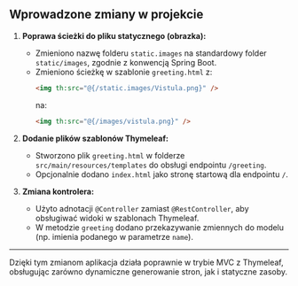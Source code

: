 ## Wprowadzone zmiany w projekcie

1. **Poprawa ścieżki do pliku statycznego (obrazka):**
    - Zmieniono nazwę folderu `static.images` na standardowy folder `static/images`, zgodnie z konwencją Spring Boot.
    - Zmieniono ścieżkę w szablonie `greeting.html` z:
      ```html
      <img th:src="@{/static.images/Vistula.png}" />
      ```
      na:
      ```html
      <img th:src="@{/images/vistula.png}" />
      ```

2. **Dodanie plików szablonów Thymeleaf:**
    - Stworzono plik `greeting.html` w folderze `src/main/resources/templates` do obsługi endpointu `/greeting`.
    - Opcjonalnie dodano `index.html` jako stronę startową dla endpointu `/`.

3. **Zmiana kontrolera:**
    - Użyto adnotacji `@Controller` zamiast `@RestController`, aby obsługiwać widoki w szablonach Thymeleaf.
    - W metodzie `greeting` dodano przekazywanie zmiennych do modelu (np. imienia podanego w parametrze `name`).
---

Dzięki tym zmianom aplikacja działa poprawnie w trybie MVC z Thymeleaf, obsługując zarówno dynamiczne generowanie stron, jak i statyczne zasoby.